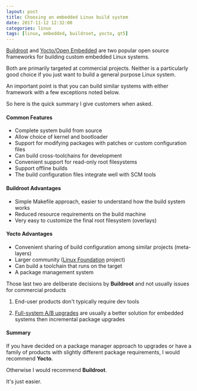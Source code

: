 ```yaml
---
layout: post
title: Choosing an embedded Linux build system
date: 2017-11-12 12:32:00
categories: linux
tags: [linux, embedded, buildroot, yocto, qt5]
---
```


[Buildroot][buildroot] and [Yocto/Open Embedded][yocto] are two popular open source frameworks for building custom embedded Linux systems. 

Both are primarily targeted at commercial projects. Neither is a particularly good choice if you just want to build a general purpose Linux system.

An important point is that you can build similar systems with either framework with a few exceptions noted below.

So here is the quick summary I give customers when asked.

#### Common Features

* Complete system build from source
* Allow choice of kernel and bootloader
* Support for modifying packages with patches or custom configuration files
* Can build cross-toolchains for development
* Convenient support for read-only root filesystems
* Support offline builds
* The build configuration files integrate well with SCM tools

#### Buildroot Advantages

* Simple Makefile approach, easier to understand how the build system works
* Reduced resource requirements on the build machine
* Very easy to customize the final root filesystem (overlays) 


#### Yocto Advantages

* Convenient sharing of build configuration among similar projects (meta-layers)
* Larger community ([Linux Foundation][linux-foundation] project)
* Can build a toolchain that runs on the target
* A package management system 

Those last two are deliberate decisions by **Buildroot** and not usually issues for commercial products

1. End-user products don't typically require dev tools

2. [Full-system A/B upgrades][AB-upgrades] are usually a better solution for embedded systems then incremental package upgrades


#### Summary

If you have decided on a package manager approach to upgrades or have a family of products with slightly different package requirements, I would recommend **Yocto**.

Otherwise I would recommend **Buildroot**. 

It's just easier.

[buildroot]: https://buildroot.org/
[yocto]: https://www.yoctoproject.org/
[AB-upgrades]: http://www.jumpnowtek.com/yocto/An-upgrade-strategy-for-embedded-Linux-systems.html
[linux-foundation]: https://www.linuxfoundation.org/